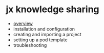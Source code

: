 # jx knowledge sharing

- [overview](https://github.com/nandodelacruz/jx-demo/blob/main/overview.md)
- installation and configuration
- creating and importing a project
- setting up a pod template
- troubleshooting
